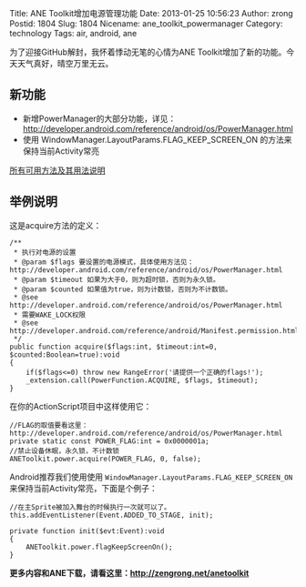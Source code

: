 Title: ANE Toolkit增加电源管理功能
Date: 2013-01-25 10:56:23
Author: zrong
Postid: 1804
Slug: 1804
Nicename: ane_toolkit_powermanager
Category: technology
Tags: air, android, ane

为了迎接GitHub解封，我怀着悸动无笔的心情为ANE
Toolkit增加了新的功能。今天天气真好，晴空万里无云。

新功能
------

-   新增PowerManager的大部分功能，详见：<http://developer.android.com/reference/android/os/PowerManager.html>
-   使用 WindowManager.LayoutParams.FLAG\_KEEP\_SCREEN\_ON
    的方法来保持当前Activity常亮

[所有可用方法及其用法说明](http://zrong.github.io/anetoolkit/doc/org/zengrong/ane/tool/PowerCont.html)

举例说明
--------

这是acquire方法的定义：<!--more-->

``` {lang="actionscript"}
/**
 * 执行对电源的设置
 * @param $flags 要设置的电源模式，具体使用方法见：http://developer.android.com/reference/android/os/PowerManager.html
 * @param $timeout 如果为大于0，则为超时锁，否则为永久锁。
 * @param $counted 如果值为true，则为计数锁，否则为不计数锁。
 * @see http://developer.android.com/reference/android/os/PowerManager.html
 * 需要WAKE_LOCK权限
 * @see http://developer.android.com/reference/android/Manifest.permission.html#WAKE_LOCK
 */ 
public function acquire($flags:int, $timeout:int=0, $counted:Boolean=true):void
{
    if($flags<=0) throw new RangeError('请提供一个正确的flags!');
    _extension.call(PowerFunction.ACQUIRE, $flags, $timeout);
}
```

在你的ActionScript项目中这样使用它：

``` {lang="actionscript"}
//FLAG的取值要看这里：http://developer.android.com/reference/android/os/PowerManager.html
private static const POWER_FLAG:int = 0x0000001a;
//禁止设备休眠，永久锁，不计数锁
ANEToolkit.power.acquire(POWER_FLAG, 0, false); 
```

Android推荐我们使用使用 `WindowManager.LayoutParams.FLAG_KEEP_SCREEN_ON`
来保持当前Activity常亮，下面是个例子：

``` {lang="actionscript"}
//在主Sprite被加入舞台的时候执行一次就可以了。
this.addEventListener(Event.ADDED_TO_STAGE, init);

private function init($evt:Event):void
{
    ANEToolkit.power.flagKeepScreenOn();
}
```

**更多内容和ANE下载，请看这里：<http://zengrong.net/anetoolkit>**

